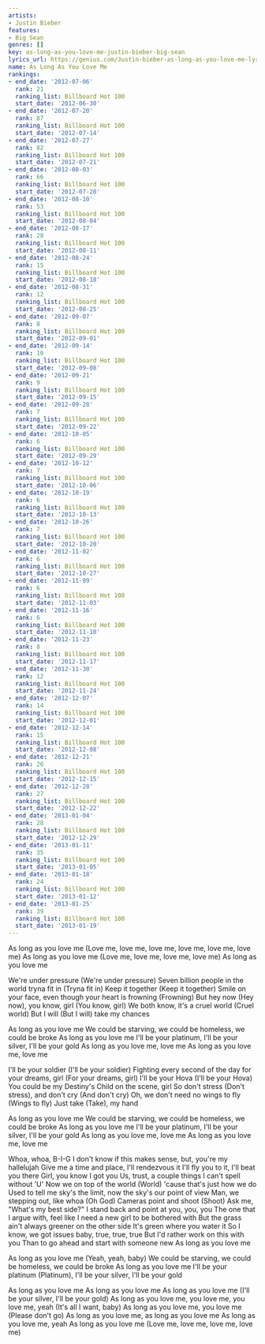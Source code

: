 ```yaml
---
artists:
- Justin Bieber
features:
- Big Sean
genres: []
key: as-long-as-you-love-me-justin-bieber-big-sean
lyrics_url: https://genius.com/Justin-bieber-as-long-as-you-love-me-lyrics
name: As Long As You Love Me
rankings:
- end_date: '2012-07-06'
  rank: 21
  ranking_list: Billboard Hot 100
  start_date: '2012-06-30'
- end_date: '2012-07-20'
  rank: 87
  ranking_list: Billboard Hot 100
  start_date: '2012-07-14'
- end_date: '2012-07-27'
  rank: 82
  ranking_list: Billboard Hot 100
  start_date: '2012-07-21'
- end_date: '2012-08-03'
  rank: 66
  ranking_list: Billboard Hot 100
  start_date: '2012-07-28'
- end_date: '2012-08-10'
  rank: 53
  ranking_list: Billboard Hot 100
  start_date: '2012-08-04'
- end_date: '2012-08-17'
  rank: 28
  ranking_list: Billboard Hot 100
  start_date: '2012-08-11'
- end_date: '2012-08-24'
  rank: 15
  ranking_list: Billboard Hot 100
  start_date: '2012-08-18'
- end_date: '2012-08-31'
  rank: 12
  ranking_list: Billboard Hot 100
  start_date: '2012-08-25'
- end_date: '2012-09-07'
  rank: 8
  ranking_list: Billboard Hot 100
  start_date: '2012-09-01'
- end_date: '2012-09-14'
  rank: 10
  ranking_list: Billboard Hot 100
  start_date: '2012-09-08'
- end_date: '2012-09-21'
  rank: 9
  ranking_list: Billboard Hot 100
  start_date: '2012-09-15'
- end_date: '2012-09-28'
  rank: 7
  ranking_list: Billboard Hot 100
  start_date: '2012-09-22'
- end_date: '2012-10-05'
  rank: 6
  ranking_list: Billboard Hot 100
  start_date: '2012-09-29'
- end_date: '2012-10-12'
  rank: 7
  ranking_list: Billboard Hot 100
  start_date: '2012-10-06'
- end_date: '2012-10-19'
  rank: 6
  ranking_list: Billboard Hot 100
  start_date: '2012-10-13'
- end_date: '2012-10-26'
  rank: 7
  ranking_list: Billboard Hot 100
  start_date: '2012-10-20'
- end_date: '2012-11-02'
  rank: 6
  ranking_list: Billboard Hot 100
  start_date: '2012-10-27'
- end_date: '2012-11-09'
  rank: 6
  ranking_list: Billboard Hot 100
  start_date: '2012-11-03'
- end_date: '2012-11-16'
  rank: 6
  ranking_list: Billboard Hot 100
  start_date: '2012-11-10'
- end_date: '2012-11-23'
  rank: 8
  ranking_list: Billboard Hot 100
  start_date: '2012-11-17'
- end_date: '2012-11-30'
  rank: 12
  ranking_list: Billboard Hot 100
  start_date: '2012-11-24'
- end_date: '2012-12-07'
  rank: 14
  ranking_list: Billboard Hot 100
  start_date: '2012-12-01'
- end_date: '2012-12-14'
  rank: 15
  ranking_list: Billboard Hot 100
  start_date: '2012-12-08'
- end_date: '2012-12-21'
  rank: 26
  ranking_list: Billboard Hot 100
  start_date: '2012-12-15'
- end_date: '2012-12-28'
  rank: 27
  ranking_list: Billboard Hot 100
  start_date: '2012-12-22'
- end_date: '2013-01-04'
  rank: 28
  ranking_list: Billboard Hot 100
  start_date: '2012-12-29'
- end_date: '2013-01-11'
  rank: 35
  ranking_list: Billboard Hot 100
  start_date: '2013-01-05'
- end_date: '2013-01-18'
  rank: 24
  ranking_list: Billboard Hot 100
  start_date: '2013-01-12'
- end_date: '2013-01-25'
  rank: 39
  ranking_list: Billboard Hot 100
  start_date: '2013-01-19'
---
```

As long as you love me
(Love me, love me, love me, love me, love me, love me)
As long as you love me
(Love me, love me, love me, love me)
As long as you love me


We're under pressure (We're under pressure)
Seven billion people in the world tryna fit in (Tryna fit in)
Keep it together (Keep it together)
Smile on your face, even though your heart is frowning (Frowning)
But hey now (Hey now), you know, girl (You know, girl)
We both know, it's a cruel world (Cruel world)
But I will (But I will) take my chances


As long as you love me
We could be starving, we could be homeless, we could be broke
As long as you love me
I'll be your platinum, I'll be your silver, I'll be your gold
As long as you love me, love me
As long as you love me, love me


I'll be your soldier (I'll be your soldier)
Fighting every second of the day for your dreams, girl
(For your dreams, girl)
I'll be your Hova (I'll be your Hova)
You could be my Destiny's Child on the scene, girl
So don't stress (Don't stress), and don't cry (And don't cry)
Oh, we don't need no wings to fly (Wings to fly)
Just take (Take), my hand


As long as you love me
We could be starving, we could be homeless, we could be broke
As long as you love me
I'll be your platinum, I'll be your silver, I'll be your gold
As long as you love me, love me
As long as you love me, love me


Whoa, whoa, B-I-G
I don't know if this makes sense, but, you're my hallelujah
Give me a time and place, I'll rendezvous it
I'll fly you to it, I'll beat you there
Girl, you know I got you
Us, trust, a couple things I can't spell without 'U'
Now we on top of the world (World) 'cause that's just how we do
Used to tell me sky's the limit, now the sky's our point of view
Man, we stepping out, like whoa (Oh God)
Cameras point and shoot (Shoot)
Ask me, "What's my best side?"
I stand back and point at you, you, you
The one that I argue with, feel like I need a new girl to be bothered with
But the grass ain't always greener on the other side
It's green where you water it
So I know, we got issues baby, true, true, true
But I'd rather work on this with you
Than to go ahead and start with someone new
As long as you love me


As long as you love me (Yeah, yeah, baby)
We could be starving, we could be homeless, we could be broke
As long as you love me
I'll be your platinum (Platinum), I'll be your silver, I'll be your gold


As long as you love me
As long as you love me
As long as you love me (I'll be your silver, I'll be your gold)
As long as you love me, you love me, you love me, yeah
(It's all I want, baby)
As long as you love me, you love me (Please don't go)
As long as you love me, as long as you love me
As long as you love me, yeah
As long as you love me (Love me, love me, love me, love me)
